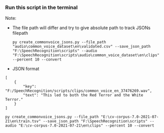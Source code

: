 ### Run this script in the terminal 
Note: <br>
- The file path will differ and try to give absolute path to track JSONs filepath

    ```
    py create_commonvoice_jsons.py --file_path "audio\common_voice_dataset\en\validated.csv" --save_json_path "F:\SpeechRecognition\scripts" --audio "F:\SpeechRecognition\scripts\audio\common_voice_dataset\en\clips" --percent 10 --convert

    ```

- JSON format
```
[
    {
        "key": "F:/SpeechRecognition/scripts/clips/common_voice_en_37476269.wav",
        "text": "This led to both the Red Terror and the White Terror."
    }
]
```

    py create_commonvoice_jsons.py --file_path "E:\cv-corpus-7.0-2021-07-21\en\train.tsv" --save_json_path "F:\SpeechRecognition\scripts" --audio "E:\cv-corpus-7.0-2021-07-21\en\clips" --percent 10 --convert